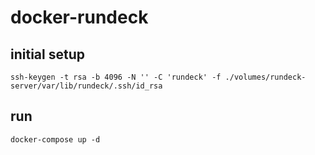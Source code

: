 # docker-rundeck

## initial setup

    ssh-keygen -t rsa -b 4096 -N '' -C 'rundeck' -f ./volumes/rundeck-server/var/lib/rundeck/.ssh/id_rsa

## run

    docker-compose up -d

